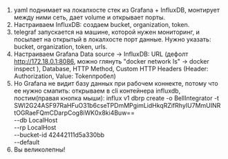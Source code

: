1. yaml поднимает на локалхосте стек из Grafana + InfluxDB, монтирует между ними сеть, дает volume и открывает порты.
2. Настраиваем InfluxDB: создаем bucket, organization, token.
3. telegraf запускается на машине, которой нужен мониторинг, и посылает на открытый в локалхосте порт данные. Нужно указать: bucket, organization, token, urls.
4. Настраиваем Grafana Data source -> InfluxDB: URL (дефолт http://172.18.0.1:8086,  можно глянуть "docker network ls" -> docker inspect <NETWORK ID>), Database, HTTP Method, Custom HTTP Headers (Header: Authorization, Value: Tokenпробел<token>)
5. Но Grafana не видит базу данных при рабочем коннекте, потому что ее нужно смапить: открываем в cli контейнера influxdb, постим(правая кнопка мыши):
influx v1 dbrp create -o BellIntegrator -t SWl2G24ASF97RaHFuO31b6cseTPDmMPgimLidHkqRZifRhyIU7MmUINRtOGRaeFQmCDarpCog8iWK0x8ki4Buw==\
  --db LocalHost \
  --rp LocalHost \
  --bucket-id 42442111d5a330bb \
  --default
6. Вы великолепны!

